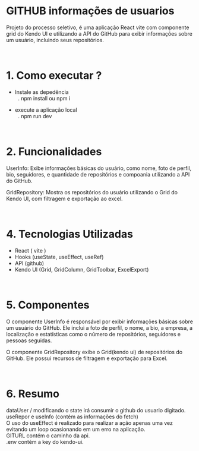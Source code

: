 # GITHUB informações de usuarios

Projeto do processo seletivo, é uma aplicação React vite com componente grid do Kendo UI e utilizando a API do GitHub para exibir informações sobre um usuário, incluindo seus repositórios.

&nbsp;
&nbsp;

# 1. Como executar ?
  * Instale  as depedência <br>
  &nbsp;
   .  npm install ou npm i

 * execute a aplicação local <br>
 &nbsp;
   .  npm run dev
   
&nbsp;
&nbsp;


# 2. Funcionalidades

UserInfo: Exibe informações básicas do usuário, como nome, foto de perfil, bio, seguidores, e quantidade de repositórios  e compoania utilizando a API do GitHub.

GridRepository: Mostra os repositórios do usuário utilizando o Grid do Kendo UI, com filtragem e exportação ao excel.

&nbsp;
&nbsp;

# 4. Tecnologias Utilizadas
* React ( vite )
* Hooks (useState, useEffect, useRef)
* API (github)
* Kendo UI (Grid, GridColumn, GridToolbar, ExcelExport)

&nbsp;
&nbsp;

# 5. Componentes
O componente UserInfo é responsável por exibir informações básicas sobre um usuário do GitHub. Ele inclui a foto de perfil, o nome, a bio, a empresa, a localização e estatísticas como o número de repositórios, seguidores e pessoas seguidas. <br>

O componente GridRepository exibe o Grid(kendo ui) de repositórios do GitHub. Ele possui recursos de filtragem e exportação para Excel.

&nbsp;
&nbsp;

# 6. Resumo
dataUser / modificando o state irá consumir o github do usuario digitado. <br>
useRepor e useInfo (contém as informações do fetch) <br>
O uso do useEffect é realizado para realizar a ação apenas uma vez evitando um loop ocasionando em um erro na aplicação. <br>
GITURL contém o caminho da api. <br>
.env contém a key do kendo-ui. <br>
